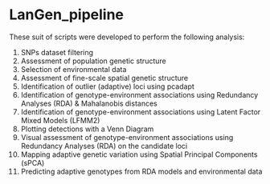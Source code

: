 # LanGen_pipeline

These suit of scripts were developed to perform the following analysis: 

1) SNPs dataset filtering 
2) Assessment of population genetic structure 
3) Selection of environmental data 
4) Assessment of fine-scale spatial genetic structure 
5) Identification of outlier (adaptive) loci using pcadapt 
6) Identification of genotype-environment associations using Redundancy Analyses (RDA) & Mahalanobis distances 
7) Identification of genotype-environment associations using Latent Factor Mixed Models (LFMM2) 
8) Plotting detections with a Venn Diagram 
9) Visual assessment of genotype-environment associations using Redundancy Analyses (RDA) on the candidate loci
10) Mapping adaptive genetic variation using Spatial Principal Components (sPCA)
11) Predicting adaptive genotypes from RDA models and environmental data
